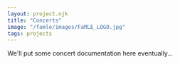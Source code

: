 ```yaml
---
layout: project.njk
title: "Concerts"
image: "/famle/images/FaMLE_LOGO.jpg"
tags: projects
---
```


We'll put some concert documentation here eventually...

